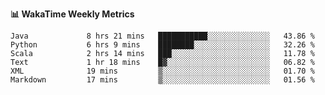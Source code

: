 **:bar_chart: WakaTime Weekly Metrics**

<!--START_SECTION:waka-->

```text
Java             8 hrs 21 mins   ███████████░░░░░░░░░░░░░░   43.86 %
Python           6 hrs 9 mins    ████████░░░░░░░░░░░░░░░░░   32.26 %
Scala            2 hrs 14 mins   ███░░░░░░░░░░░░░░░░░░░░░░   11.78 %
Text             1 hr 18 mins    █▓░░░░░░░░░░░░░░░░░░░░░░░   06.82 %
XML              19 mins         ▒░░░░░░░░░░░░░░░░░░░░░░░░   01.70 %
Markdown         17 mins         ▒░░░░░░░░░░░░░░░░░░░░░░░░   01.56 %
```

<!--END_SECTION:waka-->
